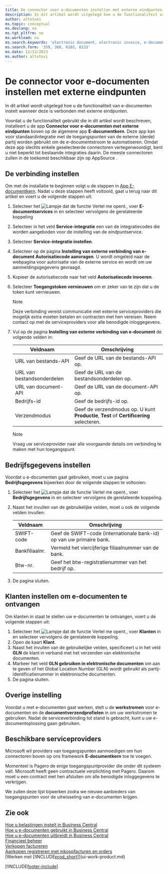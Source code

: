 ```yaml
---
title: De connector voor e-documenten instellen met externe eindpunten
description: In dit artikel wordt uitgelegd hoe u de functionaliteit van e-documenten instelt wanneer deze is verbonden met externe eindpunten.
author: altotovi
ms.topic: conceptual
ms.devlang: na
ms.tgt_pltfrm: na
ms.workload: na
ms.search.keywords: 'electronic document, electronic invoice, e-document, e-invoice, access-point, endpoint'
ms.search.form: '359, 360, 6103, 6133'
ms.date: 12/13/2023
ms.author: altotovi
---
```


# <a name="set-the-e-documents-connector-with-external-endpoints"></a>De connector voor e-documenten instellen met externe eindpunten

In dit artikel wordt uitgelegd hoe u de functionaliteit van e-documenten instelt wanneer deze is verbonden met externe eindpunten.

Voordat u de functionaliteit gebruikt die in dit artikel wordt beschreven, installeert u de app **Connector voor e-documenten met externe eindpunten** boven op de algemene app **E-documentkern**. Deze app kan voor standaardintegratie met de toegangspunten van de externe (derde) partij worden gebruikt om de e-documentstroom te automatiseren. Omdat deze app slechts enkele geselecteerde connectoren vertegenwoordigt, bent u niet beperkt tot bestaande integraties daarin. De meeste connectoren zullen in de toekomst beschikbaar zijn op AppSource .

## <a name="set-up-the-connection"></a>De verbinding instellen

Om met de installatie te beginnen volgt u de stappen in [App E-documentkern](finance-how-setup-edocuments.md). Nadat u deze stappen heeft voltooid, gaat u terug naar dit artikel en voert u de volgende stappen uit:

1. Selecteer het ![Lampje dat de functie Vertel me opent.](media/ui-search/search_small.png "Vertel me wat u wilt doen"), voer **E-documentservices** in en selecteer vervolgens de gerelateerde koppeling
2. Selecteer in het veld **Service-integratie** een van de integratiecodes die worden aangeboden voor de instelling van de eindpuntservice.
3. Selecteer **Service-integratie instellen**.
4. Selecteer op de pagina **Instelling van externe verbinding van e-document** **Autorisatiecode aanvragen**. U wordt omgeleid naar de webpagina voor autorisatie van de externe service en wordt om uw aanmeldingsgegevens gevraagd.
5. Kopieer de autorisatiecode naar het veld **Autorisatiecode invoeren**.
6. Selecteer **Toegangstoken vernieuwen** om er zeker van te zijn dat u de token kunt vernieuwen.

    > [!NOTE]
    > Deze verbinding vereist communicatie met externe serviceproviders die mogelijk extra moeten betalen en contracten met hen vereisen. Neem contact op met de serviceproviders voor alle benodigde inloggegevens.

7. Vul op de pagina **Instelling van externe verbinding van e-document** de volgende velden in:

    | Veldnaam | Omschrijving |
    |---|---|
    | URL van bestands-API | Geef de URL van de bestands-API op. |
    | URL van bestandsonderdelen | Geef de URL van de bestandsonderdelen op. |
    | URL van document-API | Geef de URL van de document-API op. |
    | Bedrijfs-id | Geef de bedrijfs-id op. |
    | Verzendmodus | Geef de verzendmodus op. U kunt **Productie**, **Test** of **Certificering** selecteren. |

    > [!NOTE]
    > Vraag uw serviceprovider naar alle voorgaande details om verbinding te maken met hun toegangspunt.

## <a name="set-up-company-information"></a>Bedrijfsgegevens instellen

Voordat u e-documenten gaat gebruiken, moet u uw pagina **Bedrijfsgegevens** bijwerken door de volgende stappen te voltooien:

1. Selecteer het ![Lampje dat de functie Vertel me opent.](media/ui-search/search_small.png "Vertel me wat u wilt doen"), voer **Bedrijfsgegevens** in en selecteer vervolgens de gerelateerde koppeling.
2. Naast het invullen van de gebruikelijke velden, moet u ook de volgende velden invullen:

    | Veldnaam | Omschrijving |
    |---|---|
    | SWIFT-code | Geef de SWIFT-code (internationale bank-id) op van uw primaire bank. |
    | Bankfiliaalnr. | Vermeld het viercijferige filiaalnummer van de bank. |
    | Btw-nr. | Geef het btw-registratienummer van het bedrijf op. |

3. De pagina sluiten.

## <a name="set-up-customers-to-receive-e-documents"></a>Klanten instellen om e-documenten te ontvangen

Om klanten in staat te stellen uw e-documenten te ontvangen, voert u de volgende stappen uit:

1. Selecteer het ![Lampje dat de functie Vertel me opent.](media/ui-search/search_small.png "Vertel me wat u wilt doen"), voer **Klanten** in en selecteer vervolgens de gerelateerde koppeling.
2. Open de kaart **Klant**.
3. Naast het invullen van de gebruikelijke velden, specificeert u in het veld **GLN** de klant in verband met het verzenden van elektronische documenten.
4. Markeer het veld **GLN gebruiken in elektronische documenten** om aan te geven of het Global Location Number (GLN) wordt gebruikt als partij-identificatienummer in elektronische documenten.
5. De pagina sluiten.

## <a name="other-setup"></a>Overige instelling

Voordat u met e-documenten gaat werken, stelt u de **werkstromen** voor e-documenten en de **documentverzendprofielen** in om uw werkstromen te gebruiken. Nadat de serviceverbinding tot stand is gebracht, kunt u uw e-documentoplossing gaan gebruiken.

## <a name="available-service-providers"></a>Beschikbare serviceproviders

Microsoft wil providers van toegangspunten aanmoedigen om hun connectoren boven op ons framework **E-documentkern** toe te voegen.

Momenteel is Pagero de enige toegangspuntprovider die onder dit systeem valt. Microsoft heeft geen contractuele verplichting met Pagero. Daarom moet u een contract met hen afsluiten om alle benodigde inloggegevens te verkrijgen.

We zullen deze lijst bijwerken zodra we nieuwe aanbieders van toegangspunten voor de uitwisseling van e-documenten krijgen.

## <a name="see-also"></a>Zie ook

[Hoe u belastingen instelt in Business Central](finance-how-setup-edocuments.md)  
[Hoe u e-documenten gebruikt in Business Central](finance-how-use-edocuments.md)  
[Hoe u e-documenten uitbreidt in Business Central](/dynamics365/business-central/dev-itpro/developer/devenv-extend-edocuments)  
[Financieel beheer](finance.md)  
[Verkopen factureren](sales-how-invoice-sales.md)  
[Aankopen registreren met inkoopfacturen en orders](purchasing-how-record-purchases.md)  
[Werken met [!INCLUDE[prod_short](includes/prod_short.md)]](ui-work-product.md)

[!INCLUDE[footer-include](includes/footer-banner.md)]
